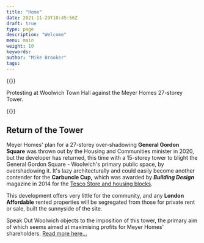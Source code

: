 ```yaml
---
title: "Home"
date: 2021-11-29T10:45:56Z
draft: true
type: page
description: "Welcome"
menu: main
weight: 10
keywords:
author: "Mike Brooker"
tags:
---
```



{{<responsive-image img="/img/protest.jpg" alt="Protest outside Greenwich Town Hall - 2019">}}

Protesting at Woolwich Town Hall against the Meyer Homes 27-storey Tower.  

{{<statement text="Welcome to our website which is here to inform, and to help us campaign for a better Woolwich, one that our communities would like to see, rather than one imposed by developers and the Council.">}}

## Return of the Tower 
Meyer Homes' plan for a 27-storey over-shadowing **General Gordon Square** was thrown out by the Housing and Communities minister in 2020, but the developer has returned, this time with a 15-storey tower to blight the General Gordon Square - Woolwich's primary public space, by overshadowing it. It's lazy architecturally and could easily become another contender for the **Carbuncle Cup,** which was awarded by ***Building Design*** magazine in 2014 for the [Tesco Store and housing blocks](https://www.theguardian.com/artanddesign/2014/sep/03/tesco-woolwich-carbuncle-cup-architectural-prize). 

This development offers very little for the community, and any **London Affordable** rented properties will be segregated from those for private rent or sale, built  the sunnyside of the site.  

Speak Out Woolwich objects to the imposition of this tower, the primary aim of which seems aimed at maximising profits for Meyer Homes' shareholders. [Read more here...](/campaigns/meyer/) 

